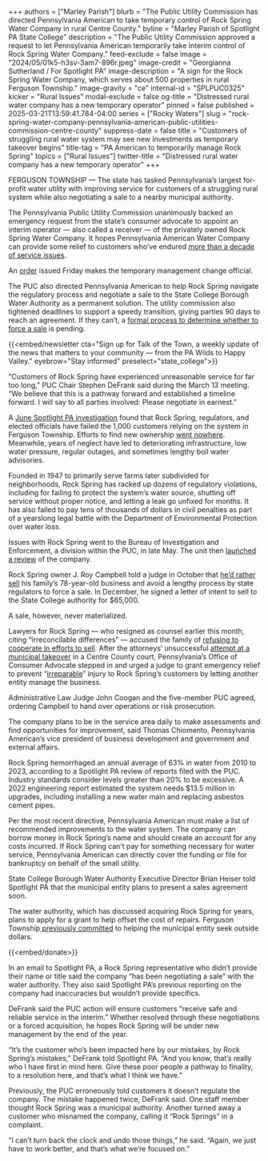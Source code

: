 +++
authors = ["Marley Parish"]
blurb = "The Public Utility Commission has directed Pennsylvania American to take temporary control of Rock Spring Water Company in rural Centre County."
byline = "Marley Parish of Spotlight PA State College"
description = "The Public Utility Commission approved a request to let Pennsylvania American temporarily take interim control of Rock Spring Water Company."
feed-exclude = false
image = "2024/05/01k5-h3sv-3am7-896r.jpeg"
image-credit = "Georgianna Sutherland / For Spotlight PA"
image-description = "A sign for the Rock Spring Water Company, which serves about 500 properties in rural Ferguson Township."
image-gravity = "ce"
internal-id = "SPLPUC0325"
kicker = "Rural Issues"
modal-exclude = false
og-title = "Distressed rural water company has a new temporary operator"
pinned = false
published = 2025-03-21T13:59:41.784-04:00
series = ["Rocky Waters"]
slug = "rock-spring-water-company-pennsylvania-american-public-utilities-commission-centre-county"
suppress-date = false
title = "Customers of struggling rural water system may see new investments as temporary takeover begins"
title-tag = "PA American to temporarily manage Rock Spring"
topics = ["Rural Issues"]
twitter-title = "Distressed rural water company has a new temporary operator"
+++

FERGUSON TOWNSHIP — The state has tasked Pennsylvania’s largest for-profit water utility with improving service for customers of a struggling rural system while also negotiating a sale to a nearby municipal authority.

The Pennsylvania Public Utility Commission unanimously backed an emergency request from the state’s consumer advocate to appoint an interim operator — also called a receiver — of the privately owned Rock Spring Water Company. It hopes Pennsylvania American Water Company can provide some relief to customers who’ve endured <a href="https://www.spotlightpa.org/statecollege/2024/06/pennsylvania-rock-spring-water-company-ferguson-township-environment-utilities/">more than a decade of service issues</a>.

An <a href="https://www.puc.pa.gov/pcdocs/1871019.pdf">order</a> issued Friday makes the temporary management change official.

The PUC also directed Pennsylvania American to help Rock Spring navigate the regulatory process and negotiate a sale to the State College Borough Water Authority as a permanent solution. The utility commission also tightened deadlines to support a speedy transition, giving parties 90 days to reach an agreement. If they can’t, a <a href="https://www.spotlightpa.org/statecollege/2024/09/rural-pennsylvania-rock-spring-water-company-centre-county-public-utilities-commission/">formal process to determine whether to force a sale</a> is pending.

{{<embed/newsletter cta="Sign up for Talk of the Town, a weekly update of the news that matters to your community — from the PA Wilds to Happy Valley." eyebrow="Stay informed" preselect="state_college">}}

“Customers of Rock Spring have experienced unreasonable service for far too long,” PUC Chair Stephen DeFrank said during the March 13 meeting. “We believe that this is a pathway forward and established a timeline forward. I will say to all parties involved: Please negotiate in earnest.”

A <a href="https://www.spotlightpa.org/statecollege/2024/06/pennsylvania-rock-spring-water-company-ferguson-township-environment-utilities/">June Spotlight PA investigation</a> found that Rock Spring, regulators, and elected officials have failed the 1,000 customers relying on the system in Ferguson Township. Efforts to find new ownership <a href="https://www.spotlightpa.org/statecollege/2024/07/rural-pennsylvania-rock-spring-water-company-state-college-centre-county/">went nowhere</a>. Meanwhile, years of neglect have led to deteriorating infrastructure, low water pressure, regular outages, and sometimes lengthy boil water advisories.

Founded in 1947 to primarily serve farms later subdivided for neighborhoods, Rock Spring has racked up dozens of regulatory violations, including for failing to protect the system’s water source, shutting off service without proper notice, and letting a leak go unfixed for months. It has also failed to pay tens of thousands of dollars in civil penalties as part of a yearslong legal battle with the Department of Environmental Protection over water loss.

Issues with Rock Spring went to the Bureau of Investigation and Enforcement, a division within the PUC, in late May. The unit then <a href="https://www.spotlightpa.org/statecollege/2024/09/rural-pennsylvania-rock-spring-water-company-centre-county-public-utilities-commission/">launched a review</a> of the company.

Rock Spring owner J. Roy Campbell told a judge in October that <a href="https://www.spotlightpa.org/statecollege/2024/11/rural-pennsylvania-rock-spring-water-company-centre-county-public-utilities-commission/">he’d rather sell</a> his family’s 78-year-old business and avoid a lengthy process by state regulators to force a sale. In December, he signed a letter of intent to sell to the State College authority for $65,000.

A sale, however, never materialized.

Lawyers for Rock Spring — who resigned as counsel earlier this month, citing “irreconcilable differences” — accused the family of <a href="https://www.spotlightpa.org/statecollege/2025/01/rock-spring-water-company-rural-pennsylvania-centre-county-court-public-utilities-commission/">refusing to cooperate in efforts to sell</a>. After the attorneys’ unsuccessful <a href="https://www.spotlightpa.org/statecollege/2025/01/rock-spring-centre-county-rural-pennsylvania-water-public-utility-commission/">attempt at a municipal takeover</a> in a Centre County court, Pennsylvania’s Office of Consumer Advocate stepped in and urged a judge to grant emergency relief to prevent “<a href="https://www.spotlightpa.org/statecollege/2025/02/rock-spring-water-company-centre-county-court-pennsylvania-public-utilities-commission-consumer-advocate/">irreparable</a>” injury to Rock Spring’s customers by letting another entity manage the business.

Administrative Law Judge John Coogan and the five-member PUC agreed, ordering Campbell to hand over operations or risk prosecution.

The company plans to be in the service area daily to make assessments and find opportunities for improvement, said Thomas Chiomento, Pennsylvania American’s vice president of business development and government and external affairs.

Rock Spring hemorrhaged an annual average of 63% in water from 2010 to 2023, according to a Spotlight PA review of reports filed with the PUC. Industry standards consider levels greater than 20% to be excessive. A 2022 engineering report estimated the system needs $13.5 million in upgrades, including installing a new water main and replacing asbestos cement pipes.

Per the most recent directive, Pennsylvania American must make a list of recommended improvements to the water system. The company can borrow money in Rock Spring’s name and should create an account for any costs incurred. If Rock Spring can’t pay for something necessary for water service, Pennsylvania American can directly cover the funding or file for bankruptcy on behalf of the small utility.

State College Borough Water Authority Executive Director Brian Heiser told Spotlight PA that the municipal entity plans to present a sales agreement soon.

The water authority, which has discussed acquiring Rock Spring for years, plans to apply for a grant to help offset the cost of repairs. Ferguson Township<a href="https://www.spotlightpa.org/statecollege/2024/11/rural-pennsylvania-rock-spring-water-company-centre-county-state-college-public-utilities/"> previously committed</a> to helping the municipal entity seek outside dollars.

{{<embed/donate>}}

In an email to Spotlight PA, a Rock Spring representative who didn’t provide their name or title said the company “has been negotiating a sale” with the water authority. They also said Spotlight PA’s previous reporting on the company had inaccuracies but wouldn’t provide specifics.

DeFrank said the PUC action will ensure customers “receive safe and reliable service in the interim.” Whether resolved through these negotiations or a forced acquisition, he hopes Rock Spring will be under new management by the end of the year.

“It’s the customer who’s been impacted here by our mistakes, by Rock Spring’s mistakes,” DeFrank told Spotlight PA. “And you know, that’s really who I have first in mind here. Give these poor people a pathway to finality, to a resolution here, and that’s what I think we have.”

Previously, the PUC erroneously told customers it doesn’t regulate the company. The mistake happened twice, DeFrank said. One staff member thought Rock Spring was a municipal authority. Another turned away a customer who misnamed the company, calling it “Rock Springs” in a complaint.

“I can’t turn back the clock and undo those things,” he said. “Again, we just have to work better, and that’s what we’re focused on.”

